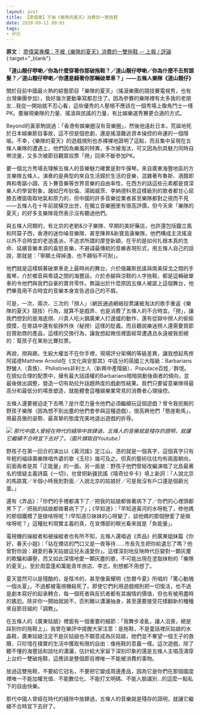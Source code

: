 ```yaml
---
layout: post
title: 【廖偉棠】不被《樂隊的夏天》消費的一雙拖鞋 
date: 2020-09-11 00:01
tags:
- 评论
---
```

**原文**：
[廖偉棠專欄：不被《樂隊的夏天》消費的一雙拖鞋 -- 上報 / 評論](https://www.upmedia.mg/news_info.php?SerialNo=95498){:target="_blank"}

**「道山靚仔咿喲／你為什麼穿著你那破拖鞋？／道山靚仔咿喲／你為什麼不去剪頭髮？／道山靚仔咿喲／你還是騎著你那輛破單車？」——五條人樂隊《道山靚仔》**

關於目前中國最火熱的綜藝節目「樂隊的夏天」（搖滾樂團的競技賽電視秀，也有台灣樂團參加），我好幾次要動筆寫都忍住了。因為參賽的樂隊裡有太多我的老朋友…我從一開始就不忍心看，這些優秀的人壓根不應該在一個秀場上像角鬥士一樣PK。要展現樂隊的力量、搖滾與民謠的力量，有比娛樂選秀賽更合適的方式。

Beyond的黃家駒說過：「香港有娛樂圈沒有音樂圈」，然後他遠赴日本，荒誕地死於日本娛樂節目事故，這不但是個悲劇，還是搖滾難逃資本操控的命運的一個隱喻。不幸，《樂隊的夏天》的遊戲規則也赤裸裸地證明了這點，而且集中呈現在五條人樂隊的遭遇上，他們因為樂風的特異，多次被淘汰，可又因為別具魅力同時自帶流量，又多次被節目觀眾投票「撈」回來不斷參加PK。

要一個北方秀場去理解五條人的音樂魅力確實是對牛彈琴。來自廣東海豐地區的方言樂隊五條人，演奏的是典型的來自生活歸於生活的音樂，混雜著布魯斯、酒館即興和粵謳小調、吉卜賽音樂等世界音樂的自由率性，在西方的話這些元素都是資深樂人的學習對象，諸如巴布狄倫、湯姆威茨、李納德科恩這樣級別的歌者都甘心屈膝去裡面吸取地氣和原力的，但中國的許多音樂從業者甚至樂隊都對之視而不見——五條人在十年前就橫空出世，在獨立音樂圈里有很高評價，但今天來「樂隊的夏天」的好多支樂隊竟然表示沒有聽過他們。

與五條人同類的，有北京的老劉&沙子樂隊、早期的美好藥店，也許還包括鐘立風和阿莫子西，香港的迷你噪音樂隊、甚至陳昇&新寶島康樂隊。他們構成主流搖滾以外不合時宜的老逍遙派，不追求所謂的摩登新穎，在乎的是如何扎根本真的生命、延續音樂本源的喜怒哀樂，不避諱最傳統的音樂表現形式，用五條人自己的話說，那就是：「寧願土得掉渣、也不願俗不可耐」。

他們就是這樣騎著破單車走上最時尚的舞台，介於俄羅斯民謠與南美探戈之間的手風琴，介於鄉音與粵語之間的海豐話，介於赤腳與涼鞋的人字拖鞋，都是這輛破單車的令他們與我們自豪的寶貝零件。無論出於什麼原因五條人被誆上這個舞台，他們畢竟用不合時宜的音樂本身宣告過自己的不屑。

可是，一次、兩次、三次的「撈人」（網民通過網絡投票讓被淘汰的歌手重返《樂隊的夏天》競技）行為，就算不是戲弄、也是消費了五條人的不合時宜。「撈」，讓我們想到的是海底撈、川貴人吃火鍋廣東人打邊爐的動作，還有從獄中撈人的偷偷摸摸，在粵語中還有偷掙外快（秘撈）這樣的貶義。而且聽說樂迷撈人還需要買節目贊助商的產品，這樣的交換行為，讓我想起微信裡面經常遭遇且永遠被我拒絕的：幫孩子在某些比賽拉票。

再說，撈與踢，生殺大權並不在你手裡，現場評分架構的等級差異，讓我想起馬修阿諾德Matthew Arnold在《文化與安那其》中區分的英國三大階級：Barbarians野蠻人（貴族）、Philistines非利士人（新興中產階級）、Populace百姓／群氓。在貌似合理的配票中，擁有最大話語權的Barbarians暗暗挑動後兩者的傾向，並最後做出調整，營造一切有助拉升話題熱度的戲劇性結果。我們只要留意樂隊得最高分和最低分的場景塑造，就能體會這種娛樂業常見的消費者心理操控。

五條人還要被迫走下去嗎？是什麼力量令他們必須繼續玩這個遊戲？曾令我扼腕的野孩子樂隊（因為想不到出塵的他們會參與這種遊戲），很高興他們「懸崖勒馬」，用最高傲的姿勢、最真摯的態度完美地退出遊戲的折辱。

![](https://www.upmedia.mg/upload/content/20200908/Wl200908060150949347.jpg)
*那代中國人曾經在時代的縫隙中放肆過，五條人的音樂就是殘存的證明，就讓它繼續不合時宜下去好了。（圖片擷取自Youtube）*

野孩子在第一回合的演出以《黃河謠》定江山，憑的就是一個真字，這個真字只有年輕的福祿壽樂隊唱外婆的歌《玉珍》幾可及之。但真的藝術往往均有兩面朝向，前面兩者是其「正能量」的一面。另一面是：野孩子他們曾經改編演唱了北島最著名的懷疑主義詩篇《一切》，也曾把新疆民謠《嘻奇拉辛卡》填上新詞：「人說北京的馬路寬／半個小時我到對面／人說北京的姑娘好／可是我沒有戶口還是個窮光蛋。」

還有《弄品》：「你們的手裡都滿下了／把我的姑娘都做著病下了／你們的心裡頭都黑下了／把我的姑娘都做著病下了」；《早知道》：「早知道黃河的水呀乾了，修他媽的那個鐵橋了是做啥呀呢？/早知道尕妹妹的心呀變了，談他媽的那個戀愛了是做啥呀呢？」這種批判現實主義的真，在宣傳部的眼光看來就是「負能量」。

電視機的操縱者和被操縱者也有所不知，五條人還唱過《弄品》的廣東姐妹篇《你好，春天小姐》：「站在煙店的門口又是一夜等待……市長先生把你給遺忘了嗎？他曾對你說：親愛的春天姑娘這兒永遠愛你」。這樣深刻地反映時代巨變對一顆灰塵的欺騙和碾壓，而又如此深情地愛一顆灰塵的歌，不可能出現在塗脂抹粉的「樂隊的夏天」。至於周雲蓬和萬能青年旅店、李志，則想都不用想了。

夏天當然可以是殘酷的，是陰冷的，甚至像黃耀明《忽爾今夏》所唱的「驚心動魄一個炎夏」，不過都被電視機殺死了。即使它們利用遊戲規則把一切復活，也不過是劇本寫好的起承轉合，每一個死者與反抗者都有其煽情的價值，但也有被用盡時的尷尬。除非你一開始就說不，否則難以瀟灑抽身，甚至還要接受花樣翻新的種種來自節目組的「調教」。

在五條人的《廣東姑娘》裡面有一個重要的細節：「我舞步凌亂，讓人沮喪，總是踩到你的拖鞋上」。我曾在樂評中提醒大家注意：是拖鞋，不是童話裡灰姑娘的水晶鞋，廣東姑娘注定不是灰姑娘也不願意成為灰姑娘，她們並不奢望一個王子的救贖，只珍惜在樸實的生活中獲取有限的自由：像拖鞋的意義一樣。這次遊戲，除了聽不懂的海豐話和談吐的瀟灑，估計給大家留下深刻印象的還是五條人主唱茂濤穿上台的一雙破拖鞋，這應該是整個節目裡唯一不能被消費的事物。

放過這雙拖鞋，不要給它冠名，不要把它變成周邊產品，因為它是你們在那個國度裡唯一不能加權充值、不能數位化、不能打文明碼、不能人臉識別…的這麼一點私下的自由快樂。

那代中國人曾經在時代的縫隙中放肆過，五條人的音樂就是殘存的證明，就讓它繼續不合時宜下去好了。
